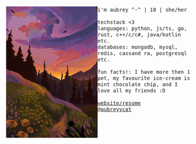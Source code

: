 <p float="left">
  <img src="images/main.png" width="250" align="left">
  <p float="left">
    <samp>
      i'm aubrey ^-^ | 18 | she/her
      <br>
      <br>
      techstack <3
      <br>
      languages: python, js/ts, go, rust, c++/c/c#, java/kotlin etc.
      <br>
      databases: mongodb, mysql, redis, cassand ra, postgresql etc.
      <br>
      <br>
      fun facts!: I have more then 1 pet, my favourite ice-cream is mint chocolate chip, and I love all my friends :D
      <br
      <br>
      <br>
      <a href="https://aubrey.codes">website/resume</a>
      <br>
      <a href="https://twitter.com/aubreyycat">@aubreyycat</a>
      <br>
    </samp>
  </p>
</p>
